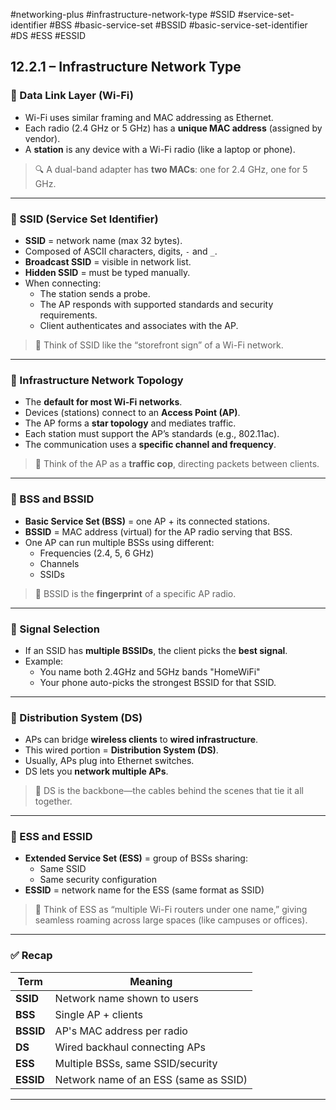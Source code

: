 #networking-plus #infrastructure-network-type #SSID #service-set-identifier #BSS #basic-service-set #BSSID #basic-service-set-identifier #DS #ESS #ESSID 

## 12.2.1 – Infrastructure Network Type

### 🧱 Data Link Layer (Wi-Fi)

- Wi-Fi uses similar framing and MAC addressing as Ethernet.
- Each radio (2.4 GHz or 5 GHz) has a **unique MAC address** (assigned by vendor).
- A **station** is any device with a Wi-Fi radio (like a laptop or phone).

> 🔍 A dual-band adapter has **two MACs**: one for 2.4 GHz, one for 5 GHz.

---

### 🧱 SSID (Service Set Identifier)

- **SSID** = network name (max 32 bytes).
- Composed of ASCII characters, digits, `-` and `_`.
- **Broadcast SSID** = visible in network list.
- **Hidden SSID** = must be typed manually.
- When connecting:
  - The station sends a probe.
  - The AP responds with supported standards and security requirements.
  - Client authenticates and associates with the AP.

> 📡 Think of SSID like the “storefront sign” of a Wi-Fi network.

---

### 🧱 Infrastructure Network Topology

- The **default for most Wi-Fi networks**.
- Devices (stations) connect to an **Access Point (AP)**.
- The AP forms a **star topology** and mediates traffic.
- Each station must support the AP’s standards (e.g., 802.11ac).
- The communication uses a **specific channel and frequency**.

> 🧠 Think of the AP as a **traffic cop**, directing packets between clients.

---

### 🧱 BSS and BSSID

- **Basic Service Set (BSS)** = one AP + its connected stations.
- **BSSID** = MAC address (virtual) for the AP radio serving that BSS.
- One AP can run multiple BSSs using different:
  - Frequencies (2.4, 5, 6 GHz)
  - Channels
  - SSIDs

> 📡 BSSID is the **fingerprint** of a specific AP radio.

---

### 🧱 Signal Selection

- If an SSID has **multiple BSSIDs**, the client picks the **best signal**.
- Example:
  - You name both 2.4GHz and 5GHz bands "HomeWiFi"
  - Your phone auto-picks the strongest BSSID for that SSID.

---

### 🧱 Distribution System (DS)

- APs can bridge **wireless clients** to **wired infrastructure**.
- This wired portion = **Distribution System (DS)**.
- Usually, APs plug into Ethernet switches.
- DS lets you **network multiple APs**.

> 🔌 DS is the backbone—the cables behind the scenes that tie it all together.

---

### 🧱 ESS and ESSID

- **Extended Service Set (ESS)** = group of BSSs sharing:
  - Same SSID
  - Same security configuration
- **ESSID** = network name for the ESS (same format as SSID)

> 🧠 Think of ESS as “multiple Wi-Fi routers under one name,” giving seamless roaming across large spaces (like campuses or offices).

---

### ✅ Recap

| Term | Meaning |
|------|---------|
| **SSID** | Network name shown to users |
| **BSS** | Single AP + clients |
| **BSSID** | AP's MAC address per radio |
| **DS** | Wired backhaul connecting APs |
| **ESS** | Multiple BSSs, same SSID/security |
| **ESSID** | Network name of an ESS (same as SSID) |

---



